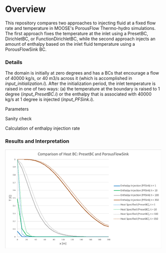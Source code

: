 # Overview

This repository compares two approaches to injecting fluid at a fixed flow rate and temperature in MOOSE's PorousFlow Thermo-hydro simulations. The first approach fixes the temperature at the inlet using a PresetBC, DirichletBC, or FunctionDirichletBC, while the second approach injects an amount of enthalpy based on the inlet fluid temperature using a PorousFlowSink BC.

### Details

The domain is initially at zero degrees and has a BCs that encourage a flow of 40000 kg/s, or 40 m3/s across it (which is accomplished in *input\_initialization.i*). After the initialization period, the inlet temperature is raised in one of two ways: (a) the temperature at the boundary is raised to 1 degree (*input\_PresetBC.i*) or the enthalpy that is associated with 40000 kg/s at 1 degree is injected (*input\_PFSink.i*).

Parameters

Sanity check

Calculation of enthalpy injection rate

### Results and Interpretation

![Tux, the Linux mascot](Heat_BC_comparison.png)


